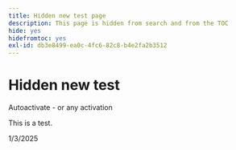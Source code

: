 ```yaml
---
title: Hidden new test page
description: This page is hidden from search and from the TOC
hide: yes
hidefromtoc: yes
exl-id: db3e8499-ea0c-4fc6-82c8-b4e2fa2b3512
---
```

# Hidden new test

Autoactivate - or any activation

This is a test.

1/3/2025
